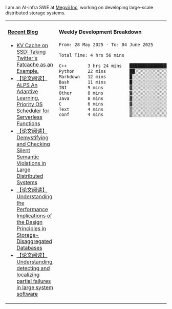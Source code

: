 I am an AI-infra SWE at [Megvii Inc](https://en.megvii.com/), working on developing large-scale distributed storage systems.

<table width="960px">
<tr>
<td valign="top" width="50%">

#### <a href="https://www.kongjun18.me" target="_blank">Recent Blog</a>

<!-- BLOG-POST-LIST:START -->
- [KV Cache on SSD: Taking Twitter&#39;s Fatcache as an Example.](https://kongjun18.github.io/posts/kv-cache-on-disk-taking-twitters-fatcache-as-an-example/)
- [【论文阅读】ALPS An Adaptive Learning, Priority OS Scheduler for Serverless Functions](https://kongjun18.github.io/posts/alps-an-adaptive-learning-priority-os-scheduler-for-serverless-functions/)
- [【论文阅读】Demystifying and Checking Silent Semantic Violations in Large Distributed Systems](https://kongjun18.github.io/posts/demystifying-and-checking-silent-semantic-violations-in-large-distributed-systems/)
- [【论文阅读】Understanding the Performance Implications of the Design Principles in Storage-Disaggregated Databases](https://kongjun18.github.io/posts/understanding-the-performance-implications-of-the-design-principles-in-storage-disaggregated-databases/)
- [【论文阅读】Understanding, detecting and localizing partial failures in large system software](https://kongjun18.github.io/posts/understanding-detecting-and-localizing-partial-failures-in-large-system-software/)
<!-- BLOG-POST-LIST:END -->

</td>
<td valign="top" width="50%">

#### Weekly Development Breakdown

<!--START_SECTION:waka-->

```txt
From: 28 May 2025 - To: 04 June 2025

Total Time: 4 hrs 56 mins

C++        3 hrs 24 mins   █████████████████▒░░░░░░░   69.16 %
Python     22 mins         ██░░░░░░░░░░░░░░░░░░░░░░░   07.53 %
Markdown   12 mins         █░░░░░░░░░░░░░░░░░░░░░░░░   04.29 %
Bash       11 mins         █░░░░░░░░░░░░░░░░░░░░░░░░   03.80 %
INI        9 mins          ▓░░░░░░░░░░░░░░░░░░░░░░░░   03.11 %
Other      8 mins          ▓░░░░░░░░░░░░░░░░░░░░░░░░   02.86 %
Java       8 mins          ▓░░░░░░░░░░░░░░░░░░░░░░░░   02.77 %
C          6 mins          ▓░░░░░░░░░░░░░░░░░░░░░░░░   02.27 %
Text       4 mins          ▒░░░░░░░░░░░░░░░░░░░░░░░░   01.55 %
conf       4 mins          ▒░░░░░░░░░░░░░░░░░░░░░░░░   01.37 %
```

<!--END_SECTION:waka-->
</td>
</tr>

</table>
